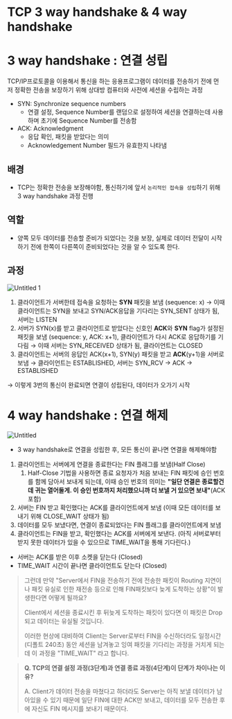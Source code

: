 # TCP 3 way handshake & 4 way handshake

# 3 way handshake : 연결 성립

TCP/IP프로토콜을 이용해서 통신을 하는 응용프로그램이 데이터를 전송하기 전에 먼저 정확한 전송을 보장하기 위해 상대방 컴퓨터와 사전에 세션을 수립하는 과정

- SYN: Synchronize sequence numbers
    - 연결 설정,  Sequence Number를 랜덤으로 설정하여 세션을 연결하는데 사용하며 초기에 Sequence Number를 전송함
- ACK: Acknowledgment
    - 응답 확인, 패킷을 받았다는 의미
    - Acknowledgement Number 필드가 유효한지 나타냄

## 배경

- TCP는 정확한 전송을 보장해야함, 통신하기에 앞서 `논리적인 접속을 성립`하기 위해 3 way handshake 과정 진행

## 역할

- 양쪽 모두 데이터를 전송할 준비가 되었다는 것을 보장, 실제로 데이터 전달이 시작하기 전에 한쪽이 다른쪽이 준비되었다는 것을 알 수 있도록 한다.

## 과정

![Untitled 1](https://user-images.githubusercontent.com/22907483/155548168-f341897e-118a-4501-8753-e41e35d553d7.png)

1. 클라이언트가 서버한테 접속을 요청하는 **SYN** 패킷을 보냄 (sequence: x) → 이때 클라이언트는 SYN을 보내고 SYN/ACK응답을 기다리는 SYN_SENT 상태가 됨, 서버는 LISTEN
2. 서버가 SYN(x)를 받고 클라이언트로 받았다는 신호인 **ACK**와 **SYN** flag가 설정된 패킷을 보냄 (sequence: y, ACK: x+1), 클라이언트가 다시 ACK로 응답하기를 기다림 → 이때 서버는 SYN_RECEIVED 상태가 됨, 클라이언트는 CLOSED
3. 클라이언트는 서버의 응답인 ACK(x+1), SYN(y) 패킷을 받고 **ACK**(y+1)을 서버로 보냄 → 클라이언트는 ESTABLISHED, 서버는 SYN_RCV → ACK → ESTABLISHED

→ 이렇게 3번의 통신이 완료되면 연결이 성립된다, 데이터가 오가기 시작

# 4 way handshake : 연결 해제

![Untitled](https://user-images.githubusercontent.com/22907483/155548220-0fb5a7ef-1fa8-4a77-a715-938e6f34498e.png)

- 3 way handshake로 연결을 성립한 후, 모든 통신이 끝나면 연결을 해제해야함

1. 클라이언트는 서버에게 연결을 종료한다는 FIN 플래그를 보냄(Half Close)
    1. Half-Close 기법을 사용하면 종료 요청자가 처음 보내는 FIN 패킷에 승인 번호를 함께 담아서 보내게 되는데, 이때 승인 번호의 의미는 **"일단 연결은 종료할건데 귀는 열어둘게. 이 승인 번호까지 처리했으니까 더 보낼 거 있으면 보내"**(ACK 포함)
2. 서버는 FIN 받고 확인했다는 ACK를 클라이언트에게 보냄 (이때 모든 데이터를 보내기 위해 CLOSE_WAIT 상태가 됨)
3. 데이터를 모두 보냈다면, 연결이 종료되었다는 FIN 플래그를 클라이언트에게 보냄
4. 클라이언트는 FIN을 받고, 확인했다는 ACK를 서버에게 보낸다. (아직 서버로부터 받지 못한 데이터가 있을 수 있으므로 TIME_WAIT을 통해 기다린다.)
- 서버는 ACK를 받은 이후 소켓을 닫는다 (Closed)
- TIME_WAIT 시간이 끝나면 클라이언트도 닫는다 (Closed)

> 그런데 만약 "Server에서 FIN을 전송하기 전에 전송한 패킷이 Routing 지연이나 패킷 유실로 인한 재전송 등으로 인해 FIN패킷보다 늦게 도착하는 상황"이 발생한다면 어떻게 될까요?
> 
> 
> Client에서 세션을 종료시킨 후 뒤늦게 도착하는 패킷이 있다면 이 패킷은 Drop되고 데이터는 유실될 것입니다.
> 
> 이러한 현상에 대비하여 Client는 Server로부터 FIN을 수신하더라도 일정시간(디폴트 240초) 동안 세션을 남겨놓고 잉여 패킷을 기다리는 과정을 거치게 되는데 이 과정을 "TIME_WAIT" 라고 합니다.
> 

> **Q. TCP의 연결 설정 과정(3단계)과 연결 종료 과정(4단계)이 단계가 차이나는 이유?**
> 
> 
> A. Client가 데이터 전송을 마쳤다고 하더라도 Server는 아직 보낼 데이터가 남아있을 수 있기 때문에 일단 FIN에 대한 ACK만 보내고, 데이터를 모두 전송한 후에 자신도 FIN 메시지를 보내기 때문이다.
>
